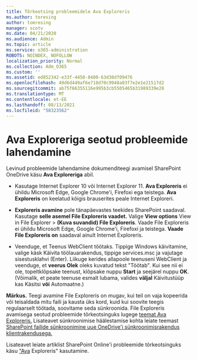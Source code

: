 ```yaml
---
title: Tõrkeotsing probleemidele Ava Exploreris
ms.author: toresing
author: tomresing
manager: scotv
ms.date: 04/21/2020
ms.audience: Admin
ms.topic: article
ms.service: o365-administration
ROBOTS: NOINDEX, NOFOLLOW
localization_priority: Normal
ms.collection: Adm_O365
ms.custom: ''
ms.assetid: ed852342-e33f-4450-8400-63d30df09476
ms.openlocfilehash: 49d6d449af6e718d70c9948a03f7e2e1e21517d2
ms.sourcegitcommit: ab75f66355116e995b3cb5505465b31989339e28
ms.translationtype: MT
ms.contentlocale: et-EE
ms.lasthandoff: 08/13/2021
ms.locfileid: "58323562"
---
```

# <a name="fix-problems-with-open-with-explorer"></a>Ava Exploreriga seotud probleemide lahendamine

Levinud probleemide lahendamine dokumenditeegi avamisel SharePoint OneDrive käsu **Ava Exploreriga** abil. 
  
- Kasutage Internet Explorer 10 või Internet Explorer 11. **Ava Exploreris** ei ühildu Microsoft Edge, Google Chrome'i, Firefoxi ega teistega. **Ava Exploreris** on keelatud kõigis brauserites peale Internet Exploreri. 
    
- **Exploreris avamine** pole tänapäevastes teekides SharePoint saadaval. Kasutage **selle asemel File Exploreris vaadet.** Valige **View options** View in File Explorer \> **(Kuva suvandid) File Exploreris**. Vaade File Exploreris ei ühildu Microsoft Edge, Google Chrome'i, Firefoxi ja teistega. **Vaade File Exploreris on** saadaval ainult Internet Exploreris. 
    
- Veenduge, et Teenus WebClient töötaks. Tippige Windows käivitamine, valige käsk Käivita töölauarakendus, tippige services.msc ja vajutage sisestusklahvi (Enter). Liikuge kerides allapoole teenuseni WebClient ja veenduge, et **veerus Olek** oleks kuvatud tekst "Töötab". Kui see nii ei ole, topeltklõpsake teenust, klõpsake nuppu **Start** ja seejärel nuppu **OK**. (Võimalik, et peate teenuse esmalt lubama, valides **väljal** Käivitustüüp kas Käsitsi  **või** Automaatne.) 
    
**Märkus.** Teegi avamine File Exploreris on mugav, kui teil on vaja kopeerida või teisaldada mitu faili ja kausta üks kord, kuid kui soovite teegis regulaarselt töötada, soovitame seda sünkroonida. File Exploreris avamisega seotud probleemide tõrkeotsinguks lugege [teemat Ava Exploreris.](https://go.microsoft.com/fwlink/?linkid=871665) Lisateavet sünkroonimise häälestamise kohta leiate teemast [SharePoint failide sünkroonimine uue OneDrive'i sünkroonimisrakendus klientrakendusega.](https://go.microsoft.com/fwlink/?linkid=871666)
  
Lisateavet leiate artiklist SharePoint Online'i probleemide tõrkeotsinguks käsu ["Ava](https://docs.microsoft.com/sharepoint/support/lists-and-libraries/troubleshoot-issues-using-open-with-explorer) Exploreris" kasutamine. 
  

